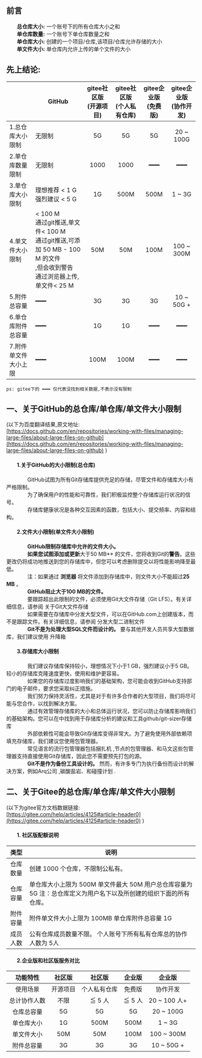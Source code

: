 
## 前言  

&emsp;&emsp;**总仓库大小:** 一个账号下的所有仓库大小之和   
&emsp;&emsp;**单仓库数量:** 一个账号下单仓库数量之和   
&emsp;&emsp;**单仓库大小:** 创建的一个项目/仓库,该项目/仓库允许存储的大小  
&emsp;&emsp;**单文件大小:** 单仓库内允许上传的单个文件的大小   

## 先上结论:  

|                      | GitHub                                                       | gitee社区版<br/>(开源项目) | gitee社区版<br/>(个人私有仓库) | gitee企业版<br/> (免费版) | gitee企业版<br/> (协作开发) |
| -------------------- | ------------------------------------------------------------ | :------------------------: | :---------------------------: | :-----------------------: | :-------------------------: |
| 1.总仓库大小限制     | 无限制                                                       |             5G             |              5G               |            5G             |          20 ~ 100G          |
| 2.单仓库数量限制     | 无限制                                                       |            1000            |             1000              |            ━━━            |             ━━━             |
| 3.单仓库大小限制     | 理想推荐 < 1 G  <br/>强烈建议 < 5 G <br/>                    |             1G             |             500M              |           500M            |           1 ~ 3G            |
| 4.单文件大小限制     | < 100 M  <br/>通过git推送,单文件< 100 M <br/>通过git推送,可添加 50 MB - 100 M 的文件<br/>,但会收到警告 <br/>通过浏览器上传,单文件< 25 M |            50M             |              50M              |           100M            |         100 ~ 300M          |
| 5.附件总容量         | ━━━                                                          |             3G             |              3G               |            3G             |         10 ~ 50G +          |
| 6.单仓库附件总容量   | ━━━                                                          |             1G             |              1G               |            ━━━            |             ━━━             |
| 7.附件单文件大小上限 | ━━━                                                          |            100M            |             100M              |            ━━━            |             ━━━             |

```中文
ps: gitee下的 ━━━ 仅代表没找到相关数据,不表示没有限制
```

## 一、关于GitHub的总仓库/单仓库/单文件大小限制  
  (以下为百度翻译结果,原文地址: [https://docs.github.com/en/repositories/working-with-files/managing-large-files/about-large-files-on-github](https://docs.github.com/en/repositories/working-with-files/managing-large-files/about-large-files-on-github) )  
#### &emsp;&emsp;1.关于GitHub的大小限制(总仓库)  
&emsp;&emsp;&emsp;&emsp;GitHub试图为所有Git存储库提供充足的存储，尽管文件和存储库大小有严格限制。   
&emsp;&emsp;&emsp;&emsp;为了确保用户的性能和可靠性，我们积极监控整个存储库运行状况的信号。  
&emsp;&emsp;&emsp;&emsp;存储库健康状况是各种交互因素的函数，包括大小、提交频率、内容和结构。  
#### &emsp;&emsp;2.文件大小限制(单文件大小限制)  
&emsp;&emsp;&emsp;&emsp;**GitHub限制存储库中允许的文件大小。  
&emsp;&emsp;&emsp;&emsp;如果您试图添加或更新**大于50 MB** 的文件，您将收到Git的**警告**。这些更改仍将成功地推送到您的存储库中，但您可以考虑删除提交以将性能影响降至最低。  
&emsp;&emsp;&emsp;&emsp;注：如果通过 **浏览器** 将文件添加到存储库中，则文件大小不能超过**25 MB**  。  
&emsp;&emsp;&emsp;&emsp;**GitHub阻止大于100 MB的文件。**  
&emsp;&emsp;&emsp;&emsp;要跟踪超出此限制的文件，必须使用Git大文件存储（Git LFS）。有关详细信息，请参阅 关于Git大文件存储  
&emsp;&emsp;&emsp;&emsp;如果需要在存储库中分发大型文件，可以在GitHub.com上创建版本，而不是跟踪文件。有关详细信息，请参阅 分发大型二进制文件  
&emsp;&emsp;&emsp;&emsp;**Git不是为处理大型SQL文件而设计的。** 要与其他开发人员共享大型数据库，我们建议使用 升降箱  
#### &emsp;&emsp;3.存储库大小限制
&emsp;&emsp;&emsp;&emsp;我们建议存储库保持较小，理想情况下小于1 GB，强烈建议小于5 GB。较小的存储库克隆速度更快，使用和维护更容易。    
&emsp;&emsp;&emsp;&emsp;如果您的存储库过度影响我们的基础架构，您可能会收到GitHub支持部门的电子邮件，要求您采取纠正措施。  
&emsp;&emsp;&emsp;&emsp;我们努力保持灵活性，尤其是对于有许多合作者的大型项目，我们将尽可能与您合作，以找到解决方案。  
&emsp;&emsp;&emsp;&emsp;通过有效管理存储库的大小和总体运行状况，您可以防止存储库影响我们的基础架构。您可以在中找到用于存储库分析的建议和工具github/git-sizer存储库  
&emsp;&emsp;&emsp;&emsp;外部依赖性可能会导致Git存储库变得非常大。为了避免使用外部依赖项填充存储库，我们建议您使用包管理器。  
&emsp;&emsp;&emsp;&emsp;常见语言的流行包管理器包括捆扎机 ,节点的包管理器、和马文这些包管理器支持直接使用Git存储库，因此您不需要预先打包的源。  
&emsp;&emsp;&emsp;&emsp;**Git不是作为备份工具设计的。** 然而，有许多专门为执行备份而设计的解决方案，例如Arq公司 ,碳酸盐岩、和碰撞计划 .  
## 二、关于Gitee的总仓库/单仓库/单文件大小限制  
(以下为gitee官方文档数据链接:  
[https://gitee.com/help/articles/4125#article-header0](https://gitee.com/help/articles/4125#article-header0)
)

#### &emsp;&emsp;1. 社区版配额说明

|   类型   | 说明                                                         |
| :------: | ------------------------------------------------------------ |
| 仓库数量 | 创建 1000 个仓库，不限制公私有。                             |
| 仓库容量 | 单仓库大小上限为 500M 单文件最大 50M 用户总仓库容量为 5G 注：总仓库定义为用户名下以及所创建的组织下面的所有仓库。 |
| 附件容量 | 附件单文件大小上限为 100MB 单仓库附件总容量 1G               |
| 成员人数 | 公有仓库成员数量不限。 个人账号下所有私有仓库总的协作人数为 5人 |

#### &emsp;&emsp;2.企业版和社区版服务对比

|   功能特性   |  社区版  |    社区版    | 企业版 |    企业版    |
| :----------: | :------: | :----------: | :----: | :----------: |
|   使用场景   | 开源项目 | 个人私有仓库 | 免费版 |   协作开发   |
| 总计协作人数 |   不限   |    ≦ 5 人    | ≦ 5 人 | 20 ~ 100 人+ |
|  仓库总容量  |    5G    |      5G      |   5G   |  20 ~ 100G   |
|  单仓库大小  |    1G    |     500M     |  500M  |    1 ~ 3G    |
|  单文件大小  |   50M    |     50M      |  100M  |  100 ~ 300M  |
|  附件总容量  |    3G    |      3G      |   3G   |  10 ~ 50G +  |

